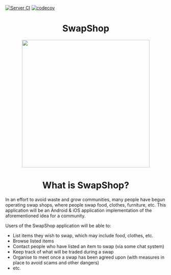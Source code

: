 [![Server CI](https://github.com/Swap-Shop/SwapShop/actions/workflows/server.yml/badge.svg)](https://github.com/Swap-Shop/SwapShop/actions/workflows/server.yml)
[![codecov](https://codecov.io/gh/Swap-Shop/SwapShop/branch/main/graph/badge.svg?token=T0RJHJD617)](https://codecov.io/gh/Swap-Shop/SwapShop)


<h1 align='center'> SwapShop </h1>
<p align='center'>
<img height='400'  src = "https://user-images.githubusercontent.com/98707245/188758141-7aa361b5-80e7-48b5-963e-1ef02d2ba60e.png">
</p>
<h1 align='center'> What is SwapShop?</h1>

In an effort to avoid waste and grow communities, many people have begun operating swap shops, where people swap food, clothes, furniture, etc. This application
will be an Android & iOS application implementation of the aforementioned idea for a community.

Users of the SwapShop application will be able to:

- List items they wish to swap, which may include food, clothes, etc.
- Browse listed items
- Contact people who have listed an item to swap (via some chat system)
- Keep track of what will be traded during a swap
- Organise to meet once a swap has been agreed upon (with measures in place to avoid scams and other dangers)
- etc.
